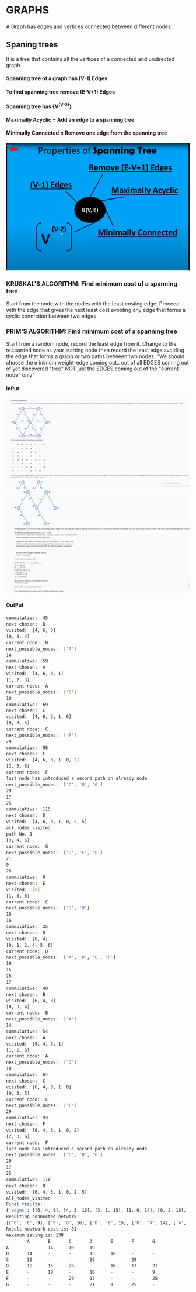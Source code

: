 # GRAPHS
A Graph has edges and vertices connected between different nodes
## Spaning trees
It is a tree that contains all the vertices of a connected and undirected graph
#### Spanning tree of a graph has (V-1) Edges

#### To find spanning tree remove (E-V+1) Edges

#### Spanning tree has {V<sup>(V-2)</sup>}

#### Maximally Acyclic = Add an edge to a spanning tree

#### Minimally Connected = Remove one edge from the spanning tree


![spanning_tree_properties](spanning_tree_properties.png)
### KRUSKAL'S ALGORITHM: Find minimum cost of a spanning tree
Start from the node with the nodes with the least costing edge. Proceed with the edge that gives the next least cost avoiding any edge that forms a cyclic connrction between two edges
### PRIM'S ALGORITHM: Find minimum cost of a spanning tree

Start from a random node, record the least edge from it. Change to the re4corded node as your starting node then record the least edge avoiding the edge that forms a graph or two paths between two nodes. "We should choose the minimum weight-edge coming out.. out of all EDGES coming out of yet discovered "tree" NOT just the EDGES coming out of the "current node" only"

#### InPut
![question](question.jpeg)
![question1](question1.jpeg)
#### OutPut
```sh
cummulative:  45
next chosen:  B
visited:  [4, 6, 3]
[0, 3, 4]
current node:  B
next_possible_nodes:  ['A']
14
cummulative:  59
next chosen:  A
visited:  [4, 6, 3, 1]
[1, 2, 3]
current node:  A
next_possible_nodes:  ['C']
10
cummulative:  69
next chosen:  C
visited:  [4, 6, 3, 1, 0]
[0, 3, 5]
current node:  C
next_possible_nodes:  ['F']
29
cummulative:  98
next chosen:  F
visited:  [4, 6, 3, 1, 0, 2]
[2, 3, 6]
current node:  F
last node has introduced a second path on already node
next_possible_nodes:  ['C', 'D', 'G']
29
17
25
cummulative:  115
next chosen:  D
visited:  [4, 6, 3, 1, 0, 2, 5]
all_nodes_visited
path No. 1
[3, 4, 5]
current node:  G
next_possible_nodes:  ['D', 'E', 'F']
21
9
25
cummulative:  9
next chosen:  E
visited:  [6]
[1, 3, 6]
current node:  E
next_possible_nodes:  ['B', 'D']
18
16
cummulative:  25
next chosen:  D
visited:  [6, 4]
[0, 1, 2, 4, 5, 6]
current node:  D
next_possible_nodes:  ['A', 'B', 'C', 'F']
19
15
26
17
cummulative:  40
next chosen:  B
visited:  [6, 4, 3]
[0, 3, 4]
current node:  B
next_possible_nodes:  ['A']
14
cummulative:  54
next chosen:  A
visited:  [6, 4, 3, 1]
[1, 2, 3]
current node:  A
next_possible_nodes:  ['C']
10
cummulative:  64
next chosen:  C
visited:  [6, 4, 3, 1, 0]
[0, 3, 5]
current node:  C
next_possible_nodes:  ['F']
29
cummulative:  93
next chosen:  F
visited:  [6, 4, 3, 1, 0, 2]
[2, 3, 6]
current node:  F
last node has introduced a second path on already node
next_possible_nodes:  ['C', 'D', 'G']
29
17
25
cummulative:  110
next chosen:  D
visited:  [6, 4, 3, 1, 0, 2, 5]
all_nodes_visited
Final results:
{'edges': [[6, 4, 9], [4, 3, 16], [3, 1, 15], [1, 0, 14], [0, 2, 10], [5, 3, 17]], 'edges_alias': [['G', 'E', 9], ['E', 'D', 16], ['D', 'B', 15], ['B', 'A', 14], ['A', 'C', 10], ['F', 'D', 17]], 'cummulative_cost': 110, 'visited_nodes': [6, 4, 3, 1, 0, 5], 'visited_nodes_alias': ['G', 'E', 'D', 'B', 'A', 'F']}
Resulting connected network:
[['G', 'E', 9], ['E', 'D', 16], ['D', 'B', 15], ['B', 'A', 14], ['A', 'C', 10], ['F', 'D', 17]]
Result newtwork cost is: 81
maximum saving is: 138
        A       B       C       D       E       F       G
A       -       14      10      19      -       -       -
B       14      -       -       15      18      -       -
C       10      -       -       26      -       29      -
D       19      15      26      -       16      17      21
E       -       18      -       16      -       -       9
F       -       -       29      17      -       -       25
G       -       -       -       21      9       25      -
```